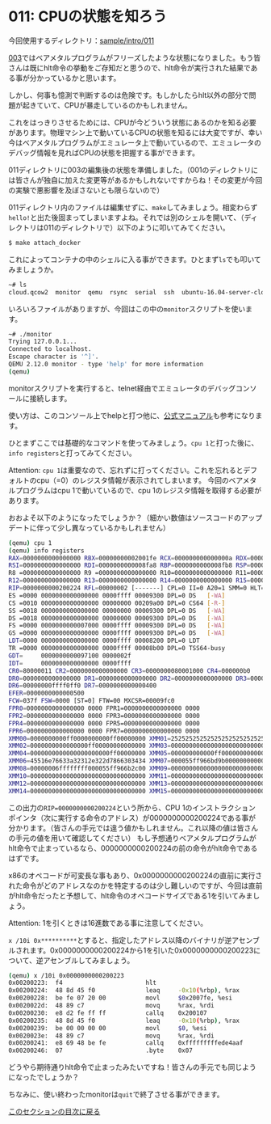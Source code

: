 011: CPUの状態を知ろう
=============================

今回使用するディレクトリ：[sample/intro/011](https://github.com/PFLab-OS/Toshokan/tree/master/sample/intro/011)

[003](003.md)ではベアメタルプログラムがフリーズしたような状態になりました。もう皆さんは既にhlt命令の挙動をご存知だと思うので、hlt命令が実行された結果である事が分かっているかと思います。

しかし、何事も憶測で判断するのは危険です。もしかしたらhlt以外の部分で問題が起きていて、CPUが暴走しているのかもしれません。

これをはっきりさせるためには、CPUが今どういう状態にあるのかを知る必要があります。物理マシン上で動いているCPUの状態を知るには大変ですが、幸い今はベアメタルプログラムがエミュレータ上で動いているので、エミュレータのデバッグ情報を見ればCPUの状態を把握する事ができます。

011ディレクトリに003の編集後の状態を準備しました。（001のディレクトリには皆さんが独自に加えた変更等があるかもしれないですからね！その変更が今回の実験で悪影響を及ぼさないとも限らないので）

011ディレクトリ内のファイルは編集せずに、`make`してみましょう。相変わらず`hello!`と出た後固まってしまいますよね。それでは別のシェルを開いて、（ディレクトリは011のディレクトリで）以下のように叩いてみてください。

```bash
$ make attach_docker
```

これによってコンテナの中のシェルに入る事ができます。ひとまず`ls`でも叩いてみましょうか。

```bash
~# ls 
cloud.qcow2  monitor  qemu  rsync  serial  ssh  ubuntu-16.04-server-cloudimg-amd64-disk1.diff.qcow2  ubuntu-16.04-server-cloudimg-amd64-disk1.qcow2
```

いろいろファイルがありますが、今回はこの中の`monitor`スクリプトを使います。

```bash
~# ./monitor
Trying 127.0.0.1...
Connected to localhost.
Escape character is '^]'.
QEMU 2.12.0 monitor - type 'help' for more information
(qemu) 
```

monitorスクリプトを実行すると、telnet経由でエミュレータのデバッグコンソールに接続します。

使い方は、このコンソール上でhelpと打つ他に、[公式マニュアル](https://en.wikibooks.org/wiki/QEMU/Monitor)も参考になります。

ひとまずここでは基礎的なコマンドを使ってみましょう。`cpu 1`と打った後に、`info registers`と打ってみてください。

Attention: `cpu 1`は重要なので、忘れずに打ってください。これを忘れるとデフォルトのcpu（=0）のレジスタ情報が表示されてしまいます。
今回のベアメタルプログラムはcpu 1で動いているので、cpu 1のレジスタ情報を取得する必要があります。

おおよそ以下のようになったでしょうか？（細かい数値はソースコードのアップデートに伴って少し異なっているかもしれません）

```bash
(qemu) cpu 1
(qemu) info registers
RAX=0000000000000000 RBX=00000000002001fe RCX=000000000000000a RDX=0000000000008f78
RSI=0000000000000000 RDI=0000000000008fa8 RBP=0000000000008fb8 RSP=0000000000008fa8
R8 =0000000000000000 R9 =0000000000000000 R10=0000000000000000 R11=0000000000000000
R12=0000000000000000 R13=0000000000000000 R14=0000000000000000 R15=0000000000000000
RIP=0000000000200224 RFL=00000002 [-------] CPL=0 II=0 A20=1 SMM=0 HLT=1
ES =0000 0000000000000000 0000ffff 00009300 DPL=0 DS   [-WA]
CS =0010 0000000000000000 00000000 00209a00 DPL=0 CS64 [-R-]
SS =0018 0000000000000000 00000000 00009300 DPL=0 DS   [-WA]
DS =0018 0000000000000000 00000000 00009300 DPL=0 DS   [-WA]
FS =0000 0000000000007000 0000ffff 00009300 DPL=0 DS   [-WA]
GS =0000 0000000000000000 0000ffff 00009300 DPL=0 DS   [-WA]
LDT=0000 0000000000000000 0000ffff 00008200 DPL=0 LDT
TR =0000 0000000000000000 0000ffff 00008b00 DPL=0 TSS64-busy
GDT=     0000000000097100 0000002f
IDT=     0000000000000000 0000ffff
CR0=80000011 CR2=0000000000000000 CR3=0000000080001000 CR4=000000b0
DR0=0000000000000000 DR1=0000000000000000 DR2=0000000000000000 DR3=0000000000000000 
DR6=00000000ffff0ff0 DR7=0000000000000400
EFER=0000000000000500
FCW=037f FSW=0000 [ST=0] FTW=00 MXCSR=00009fc0
FPR0=0000000000000000 0000 FPR1=0000000000000000 0000
FPR2=0000000000000000 0000 FPR3=0000000000000000 0000
FPR4=0000000000000000 0000 FPR5=0000000000000000 0000
FPR6=0000000000000000 0000 FPR7=0000000000000000 0000
XMM00=0000000000ff0000000000ff00000000 XMM01=25252525252525252525252525252525
XMM02=0000000000000000ff00000000000000 XMM03=00000000000000000000000000000000
XMM04=0000000000000000000000ff00000000 XMM05=000000000000ff000000000000000000
XMM06=45516e76633a32312e322d7866303434 XMM07=000055ff966bd9b00000000000000061
XMM08=00000006ffffffff000055ff966b2c00 XMM09=00000000000000000000000000000000
XMM10=00000000000000000000000000000000 XMM11=00000000000000000000000000000000
XMM12=00000000000000000000000000000000 XMM13=00000000000000000000000000000000
XMM14=00000000000000000000000000000000 XMM15=00000000000000000000000000000000
```

この出力の`RIP=0000000000200224`という所から、CPU 1のインストラクションポインタ（次に実行する命令のアドレス）が0000000000200224である事が分かります。（皆さんの手元では違う値かもしれません。これ以降の値は皆さんの手元の値を用いて確認してください）
もし予想通りベアメタルプログラムがhlt命令で止まっているなら、0000000000200224の前の命令がhlt命令であるはずです。

x86のオペコードが可変長な事もあり、0x0000000000200224の直前に実行された命令がどのアドレスなのかを特定するのは少し難しいのですが、今回は直前がhlt命令だったと予想して、hlt命令のオペコードサイズである1を引いてみましょう。

Attention: 1を引くときは16進数である事に注意してください。

`x /10i 0x**********`とすると、指定したアドレス以降のバイナリが逆アセンブルされます。0x0000000000200224から1を引いた0x0000000000200223について、逆アセンブルしてみましょう。

```bash
(qemu) x /10i 0x0000000000200223
0x00200223:  f4                       hlt      
0x00200224:  48 8d 45 f0              leaq     -0x10(%rbp), %rax
0x00200228:  be fe 07 20 00           movl     $0x2007fe, %esi
0x0020022d:  48 89 c7                 movq     %rax, %rdi
0x00200230:  e8 d2 fe ff ff           callq    0x200107
0x00200235:  48 8d 45 f0              leaq     -0x10(%rbp), %rax
0x00200239:  be 00 00 00 00           movl     $0, %esi
0x0020023e:  48 89 c7                 movq     %rax, %rdi
0x00200241:  e8 69 48 be fe           callq    0xfffffffffede4aaf
0x00200246:  07                       .byte    0x07
```

どうやら期待通りhlt命令で止まったみたいですね！皆さんの手元でも同じようになったでしょうか？

ちなみに、使い終わったmonitorは`quit`で終了させる事ができます。

[このセクションの目次に戻る](index.md)

